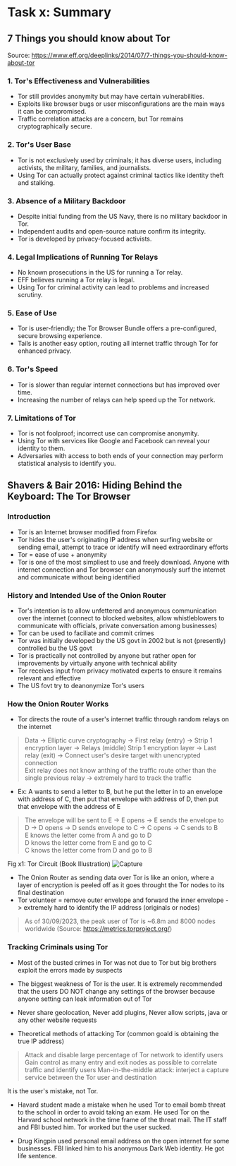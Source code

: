 # Task x: Summary

## 7 Things you should know about Tor
Source: https://www.eff.org/deeplinks/2014/07/7-things-you-should-know-about-tor

### 1. Tor's Effectiveness and Vulnerabilities
* Tor still provides anonymity but may have certain vulnerabilities.
* Exploits like browser bugs or user misconfigurations are the main ways it can be compromised.
* Traffic correlation attacks are a concern, but Tor remains cryptographically secure.

### 2. Tor's User Base
* Tor is not exclusively used by criminals; it has diverse users, including activists, the military, families, and journalists.
* Using Tor can actually protect against criminal tactics like identity theft and stalking.

### 3. Absence of a Military Backdoor
* Despite initial funding from the US Navy, there is no military backdoor in Tor.
* Independent audits and open-source nature confirm its integrity.
* Tor is developed by privacy-focused activists.

### 4. Legal Implications of Running Tor Relays
* No known prosecutions in the US for running a Tor relay.
* EFF believes running a Tor relay is legal.
* Using Tor for criminal activity can lead to problems and increased scrutiny.

### 5. Ease of Use
* Tor is user-friendly; the Tor Browser Bundle offers a pre-configured, secure browsing experience.
* Tails is another easy option, routing all internet traffic through Tor for enhanced privacy.

### 6. Tor's Speed
* Tor is slower than regular internet connections but has improved over time.
* Increasing the number of relays can help speed up the Tor network.

### 7. Limitations of Tor
* Tor is not foolproof; incorrect use can compromise anonymity.
* Using Tor with services like Google and Facebook can reveal your identity to them.
* Adversaries with access to both ends of your connection may perform statistical analysis to identify you.

## Shavers & Bair 2016: Hiding Behind the Keyboard: The Tor Browser

### Introduction
* Tor is an Internet browser modified from Firefox
* Tor hides the user's originating IP address when surfing website or sending email, attempt to trace or identify will need extraordinary efforts
* Tor = ease of use + anonymity
* Tor is one of the most simpliest to use and freely download. Anyone with internet connection and Tor browser can anonymously surf the internet and communicate without being identified

### History and Intended Use of the Onion Router
* Tor's intention is to allow unfettered and anonymous communication over the internet (connect to blocked websites, allow whistleblowers to communicate with officials, private conversation among businesses)
* Tor can be used to faciliate and commit crimes
* Tor was initially developed by the US govt in 2002 but is not (presently) controlled bu the US govt
* Tor is practically not controlled by anyone but rather open for improvements by virtually anyone with technical ability
* Tor receives input from privacy motivated experts to ensure it remains relevant and effective
* The US fovt try to deanonymize Tor's users

### How the Onion Router Works
* Tor directs the route of a user's internet traffic through random relays on the internet
> Data -> Elliptic curve cryptography -> First relay (entry) -> Strip 1 encryption layer -> Relays (middle) Strip 1 encryption layer -> Last relay (exit) -> Connect user's desire target with unencrypted connection </br>
> Exit relay does not know anthing of the traffic route other than the single previous relay -> extremely hard to track the traffic
* Ex: A wants to send a letter to B, but he put the letter in to an envelope with address of C, then put that envelope with address of D, then put that envelope with the address of E
> The envelope will be sent to E -> E opens -> E sends the envelope to D -> D opens -> D sends envelope to C -> C opens -> C sends to B </br>
> E knows the letter come from A and go to D </br>
> D knows the letter come from E and go to C </br>
> C knows the letter come from D and go to B

Fig x1: Tor Circuit (Book Illustration)
![Capture](https://github.com/DozyXYZ/InformationSecurityAutumn2023/assets/142783309/4dfdac7a-db4d-480b-a2e0-48d3aa5f56f0)

* The Onion Router as sending data over Tor is like an onion, where a layer of encryption is peeled off as it goes throught the Tor nodes to its final destination
* Tor volunteer = remove outer envelope and forward the inner envelope -> extremely hard to identify the IP address (originals or nodes)
> As of 30/09/2023, the peak user of Tor is ~6.8m and 8000 nodes worldwide (Source: https://metrics.torproject.org/) 

### Tracking Criminals using Tor
* Most of the busted crimes in Tor was not due to Tor but big brothers exploit the errors made by suspects
* The biggest weakness of Tor is the user. It is extremely recommended that the users DO NOT change any settings of the browser because anyone setting can leak information out of Tor
* Never share geolocation, Never add plugins, Never allow scripts, java or any other website requests

* Theoretical methods of attacking Tor (common goald is obtaining the true IP address)
> Attack and disable large percentage of Tor network to identify users </br>
> Gain control as many entry and exit nodes as possible to correlate traffic and identify users
> Man-in-the-middle attack: interject a capture service between the Tor user and destination

It is the user's mistake, not Tor.

* Havard student made a mistake when he used Tor to email bomb threat to the school in order to avoid taking an exam. He used Tor on the Harvard school network in the time frame of the threat mail. The IT staff and FBI busted him. Tor worked but the user sucked.

* Drug Kingpin used personal email address on the open internet for some businesses. FBI linked him to his anonymous Dark Web identity. He got life sentence.
